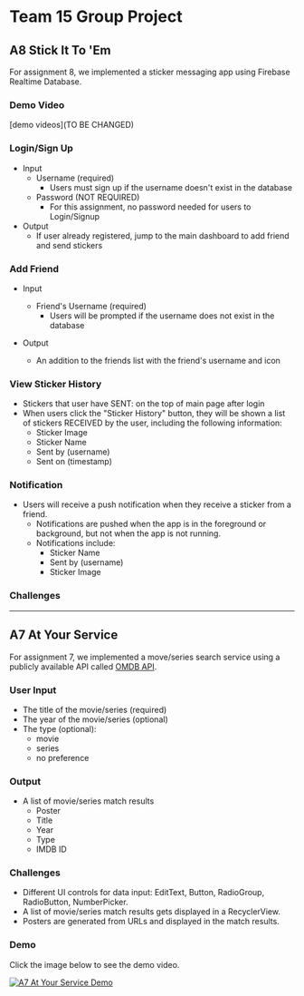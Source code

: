 # Team 15 Group Project

## A8 Stick It To 'Em

For assignment 8, we implemented a sticker messaging app using Firebase Realtime Database.

### Demo Video
[demo videos](TO BE CHANGED)

### Login/Sign Up

- Input
  - Username (required)
    - Users must sign up if the username doesn't exist in the database
  - Password (NOT REQUIRED)
    - For this assignment, no password needed for users to Login/Signup
- Output
  - If user already registered, jump to the main dashboard to add friend and send stickers

### Add Friend

- Input
  - Friend's Username (required)
    - Users will be prompted if the username does not exist in the database

- Output
  - An addition to the friends list with the friend's username and icon

### View Sticker History

- Stickers that user have SENT: on the top of main page after login
- When users click the "Sticker History" button, they will be shown a list of stickers RECEIVED by the user, including the following information:
  - Sticker Image
  - Sticker Name
  - Sent by (username)
  - Sent on (timestamp)

### Notification

- Users will receive a push notification when they receive a sticker from a friend.
  - Notifications are pushed when the app is in the foreground or background, but not when the app is not running.
  - Notifications include:
    - Sticker Name
    - Sent by (username)
    - Sticker Image

### Challenges

-----

## A7 At Your Service

For assignment 7, we implemented a move/series search service using a publicly available API called [OMDB API](https://www.omdbapi.com/).

### User Input

- The title of the movie/series (required)
- The year of the movie/series (optional)
- The type (optional): 
    - movie 
    - series
    - no preference

### Output

- A list of movie/series match results
    - Poster
    - Title
    - Year
    - Type
    - IMDB ID

### Challenges

- Different UI controls for data input: EditText, Button, RadioGroup, RadioButton, NumberPicker.
- A list of movie/series match results gets displayed in a RecyclerView.
- Posters are generated from URLs and displayed in the match results.

### Demo

Click the image below to see the demo video.

[![A7 At Your Service Demo](https://github.com/jaimesi/NUMADFa22_Team15/blob/master/app/src/main/AtYourServiceScreenshot.png)](https://youtube.com/shorts/5BUv1S5vinA?feature=share)
